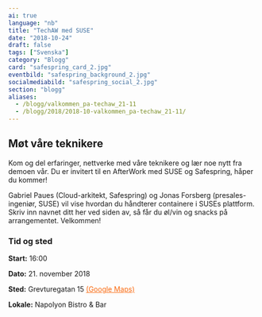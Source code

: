 ```yaml
---
ai: true
language: "nb"
title: "TechAW med SUSE"
date: "2018-10-24"
draft: false
tags: ["Svenska"]
category: "Blogg"
card: "safespring_card_2.jpg"
eventbild: "safespring_background_2.jpg"
socialmediabild: "safespring_social_2.jpg"
section: "blogg"
aliases:
  - /blogg/valkommen_pa-techaw_21-11
  - /blogg/2018/2018-10-valkommen_pa-techaw_21-11/
---
```

## Møt våre teknikere

Kom og del erfaringer, nettverke med våre teknikere og lær noe nytt fra demoen vår. Du er invitert til en AfterWork med SUSE og Safespring, håper du kommer!

Gabriel Paues (Cloud-arkitekt, Safespring) og Jonas Forsberg (presales-ingeniør, SUSE) vil vise hvordan du håndterer containere i SUSEs plattform. Skriv inn navnet ditt her ved siden av, så får du øl/vin og snacks på arrangementet. Velkommen!

### Tid og sted

**Start:** 16:00

**Dato:** 21. november 2018

**Sted:** Grevturegatan 15 <a href="https://goo.gl/maps/NkuB9WbraTk" style="color:#FA690F;">(Google Maps)</a>

**Lokale:** Napolyon Bistro & Bar